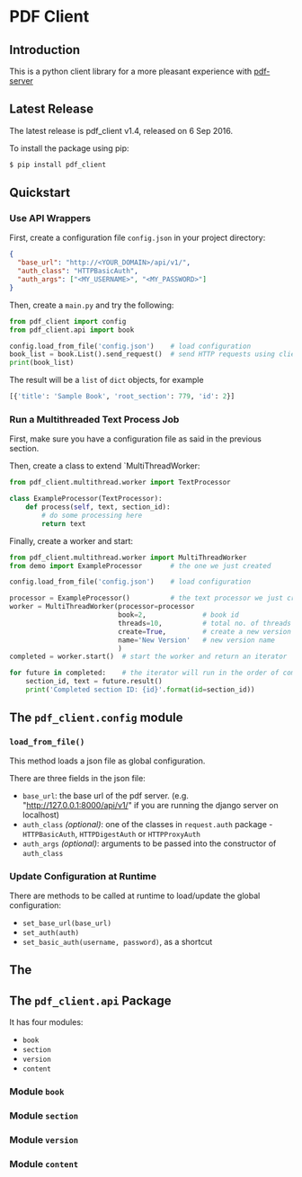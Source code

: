 # PDF Client

## Introduction

This is a python client library for a more pleasant experience with [pdf-server](https://github.com/nathanielove/pdf-server)

## Latest Release

The latest release is pdf_client v1.4, released on 6 Sep 2016.

To install the package using pip:

```bash
$ pip install pdf_client
```

## Quickstart

### Use API Wrappers

First, create a configuration file `config.json` in your project directory:

```json
{
  "base_url": "http://<YOUR_DOMAIN>/api/v1/",
  "auth_class": "HTTPBasicAuth",
  "auth_args": ["<MY_USERNAME>", "<MY_PASSWORD>"]
}
```
Then, create a `main.py` and try the following:

```python
from pdf_client import config
from pdf_client.api import book

config.load_from_file('config.json')	# load configuration
book_list = book.List().send_request()	# send HTTP requests using client library
print(book_list)
```

The result will be a `list` of `dict` objects, for example

```python
[{'title': 'Sample Book', 'root_section': 779, 'id': 2}]
```

### Run a Multithreaded Text Process Job

First, make sure you have a configuration file as said in the previous section.

Then, create a class to extend `MultiThreadWorker:

```python
from pdf_client.multithread.worker import TextProcessor

class ExampleProcessor(TextProcessor):
	def process(self, text, section_id):
		# do some processing here
		return text
```

Finally, create a worker and start:

```python
from pdf_client.multithread.worker import MultiThreadWorker
from demo import ExampleProcessor		# the one we just created

config.load_from_file('config.json')	# load configuration

processor = ExampleProcessor()			# the text processor we just created
worker = MultiThreadWorker(processor=processor
                           book=2,				# book id
                           threads=10,			# total no. of threads
                           create=True,			# create a new version
                           name='New Version'	# new version name
                           )
completed = worker.start()	# start the worker and return an iterator

for future in completed:	# the iterator will run in the order of completion
	section_id, text = future.result()
	print('Completed section ID: {id}'.format(id=section_id))

```



## The `pdf_client.config` module

### `load_from_file()`

This method loads a json file as global configuration.

There are three fields in the json file:

* `base_url`: the base url of the pdf server. (e.g. "http://127.0.0.1:8000/api/v1/" if you are running the django server on localhost)
* `auth_class` *(optional)*: one of the classes in `request.auth` package - `HTTPBasicAuth`, `HTTPDigestAuth` or `HTTPProxyAuth`
* `auth_args` *(optional)*: arguments to be passed into the constructor of `auth_class`

### Update Configuration at Runtime

There are methods to be called at runtime to load/update the global configuration:

* `set_base_url(base_url)`
* `set_auth(auth)`
* `set_basic_auth(username, password)`, as a shortcut

## The 

## The `pdf_client.api` Package

It has four modules:

* `book`
* `section`
* `version`
* `content`

### Module `book`

### Module `section`

### Module `version`

### Module `content`
